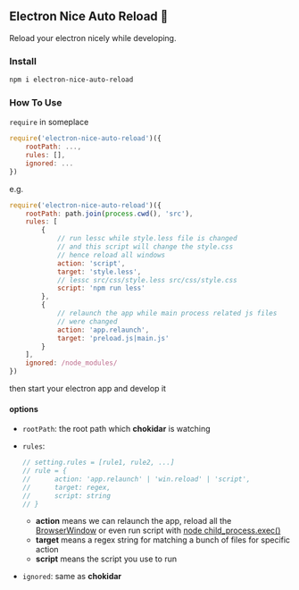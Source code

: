 ## Electron Nice Auto Reload :rocket: 

Reload your electron nicely while developing.

### Install

``` bash
npm i electron-nice-auto-reload
```

### How To Use

`require`  in someplace

``` javascript
require('electron-nice-auto-reload')({
    rootPath: ...,
    rules: [],
    ignored: ...
})
```

e.g.

``` javascript
require('electron-nice-auto-reload')({
    rootPath: path.join(process.cwd(), 'src'),
    rules: [
        {
        	// run lessc while style.less file is changed
            // and this script will change the style.css
            // hence reload all windows
            action: 'script',
            target: 'style.less',
            // lessc src/css/style.less src/css/style.css
            script: 'npm run less'
        },
        {
            // relaunch the app while main process related js files
            // were changed
            action: 'app.relaunch',
            target: 'preload.js|main.js'
        }
    ],
    ignored: /node_modules/
})
```

then start your electron app and develop it

#### options

- `rootPath`: the root path which **chokidar** is watching

- `rules`:

  ``` javascript
  // setting.rules = [rule1, rule2, ...]
  // rule = {
  //      action: 'app.relaunch' | 'win.reload' | 'script',
  //      target: regex,
  //      script: string
  // }
  ```

  - **action** means we can relaunch the app, reload all the [BrowserWindow]( https://electronjs.org/docs/api/browser-window ) or even run script with [node child_process.exec()]( https://nodejs.org/dist/latest-v12.x/docs/api/child_process.html#child_process_child_process_exec_command_options_callback )
  - **target** means a regex string for matching a bunch of files for specific action
  - **script** means the script you use to run

- `ignored`: same as **chokidar**